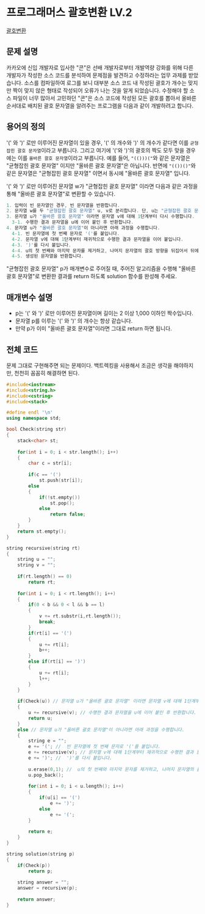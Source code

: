 # 프로그래머스 괄호변환 LV.2
[괄호변환](https://programmers.co.kr/learn/courses/30/lessons/60058)

## 문제 설명

카카오에 신입 개발자로 입사한 "콘"은 선배 개발자로부터 개발역량 강화를 위해 다른 개발자가 작성한 소스 코드를 분석하여 문제점을 발견하고 수정하라는 업무 과제를 받았습니다. 소스를 컴파일하여 로그를 보니 대부분 소스 코드 내 작성된 괄호가 개수는 맞지만 짝이 맞지 않은 형태로 작성되어 오류가 나는 것을 알게 되었습니다.
수정해야 할 소스 파일이 너무 많아서 고민하던 "콘"은 소스 코드에 작성된 모든 괄호를 뽑아서 올바른 순서대로 배치된 괄호 문자열을 알려주는 프로그램을 다음과 같이 개발하려고 합니다.

## 용어의 정의

'(' 와 ')' 로만 이루어진 문자열이 있을 경우, '(' 의 개수와 ')' 의 개수가 같다면 이를 `균형잡힌 괄호 문자열`이라고 부릅니다.
그리고 여기에 '('와 ')'의 괄호의 짝도 모두 맞을 경우에는 이를 `올바른 괄호 문자열`이라고 부릅니다.
예를 들어, `"(()))("`와 같은 문자열은 "균형잡힌 괄호 문자열" 이지만 "올바른 괄호 문자열"은 아닙니다.
반면에 `"(())()"`와 같은 문자열은 "균형잡힌 괄호 문자열" 이면서 동시에 "올바른 괄호 문자열" 입니다.

'(' 와 ')' 로만 이루어진 문자열 w가 "균형잡힌 괄호 문자열" 이라면 다음과 같은 과정을 통해 "올바른 괄호 문자열"로 변환할 수 있습니다.

```c++
1. 입력이 빈 문자열인 경우, 빈 문자열을 반환합니다. 
2. 문자열 w를 두 "균형잡힌 괄호 문자열" u, v로 분리합니다. 단, u는 "균형잡힌 괄호 문자열"로 더 이상 분리할 수 없어야 하며, v는 빈 문자열이 될 수 있습니다. 
3. 문자열 u가 "올바른 괄호 문자열" 이라면 문자열 v에 대해 1단계부터 다시 수행합니다. 
  3-1. 수행한 결과 문자열을 u에 이어 붙인 후 반환합니다. 
4. 문자열 u가 "올바른 괄호 문자열"이 아니라면 아래 과정을 수행합니다. 
  4-1. 빈 문자열에 첫 번째 문자로 '('를 붙입니다. 
  4-2. 문자열 v에 대해 1단계부터 재귀적으로 수행한 결과 문자열을 이어 붙입니다. 
  4-3. ')'를 다시 붙입니다. 
  4-4. u의 첫 번째와 마지막 문자를 제거하고, 나머지 문자열의 괄호 방향을 뒤집어서 뒤에 붙입니다. 
  4-5. 생성된 문자열을 반환합니다.
```

"균형잡힌 괄호 문자열" p가 매개변수로 주어질 때, 주어진 알고리즘을 수행해 "올바른 괄호 문자열"로 변환한 결과를 return 하도록 solution 함수를 완성해 주세요.

## 매개변수 설명

  * p는 '(' 와 ')' 로만 이루어진 문자열이며 길이는 2 이상 1,000 이하인 짝수입니다.
  * 문자열 p를 이루는 '(' 와 ')' 의 개수는 항상 같습니다.
  * 만약 p가 이미 "올바른 괄호 문자열"이라면 그대로 return 하면 됩니다.

## 전체 코드

문제 그대로 구현해주면 되는 문제이다. 백트렉킹을 사용해서 조금은 생각을 해야하지만, 천천히 꼼꼼히 해결하면 된다.

```c++
#include<iostream>
#include<string.h>
#include<cstring>
#include<stack>

#define endl '\n'
using namespace std;

bool Check(string str)
{
	stack<char> st;
	
	for(int i = 0; i < str.length(); i++)
	{
		char c = str[i];
		
		if(c == '(')
			st.push(str[i]);
		else
		{
			if(!st.empty())
				st.pop();
			else
				return false;
		}
	}
	return st.empty();
}

string recursive(string rt)
{
	string u = "";
	string v = "";
	
	if(rt.length() == 0)
		return rt;
		
	for(int i = 0; i < rt.length(); i++)
	{
		if(0 < b && 0 < l && b == l)
		{
			v += rt.substr(i,rt.length());
			break;
		}
		if(rt[i] == '(')
		{
			u += rt[i];
			b++;
		}
		else if(rt[i] == ')')
		{
			u += rt[i];
			l++;
		}
	}
	
	if(Check(u)) // 문자열 u가 "올바른 괄호 문자열" 이라면 문자열 v에 대해 1단계부터 다시 수행합니다.
	{
		u += recursive(v); // 수행한 결과 문자열을 u에 이어 붙인 후 반환합니다. 
		return u;
	}
	else // 문자열 u가 "올바른 괄호 문자열"이 아니라면 아래 과정을 수행합니다. 
	{
		string e = "";
		e += '('; //  빈 문자열에 첫 번째 문자로 '('를 붙입니다. 
		e += recursive(v); // 문자열 v에 대해 1단계부터 재귀적으로 수행한 결과 문자열을 이어 붙입니다. 
		e += ')'; //  ')'를 다시 붙입니다. 
		
		u.erase(0,1); //  u의 첫 번째와 마지막 문자를 제거하고, 나머지 문자열의 괄호 방향을 뒤집어서 뒤에 붙입니다.
		u.pop_back();
		
		for(int i = 0; i < u.length(); i++)
		{
			if(u[i] == '(')
				e += ')';
			else
				e += '(';
		}
		
		return e;
	}
}

string solution(string p)
{
	if(Check(p))
		return p;
	
	string answer = "";
	answer = recursive(p);
	
	return answer;
}
```

